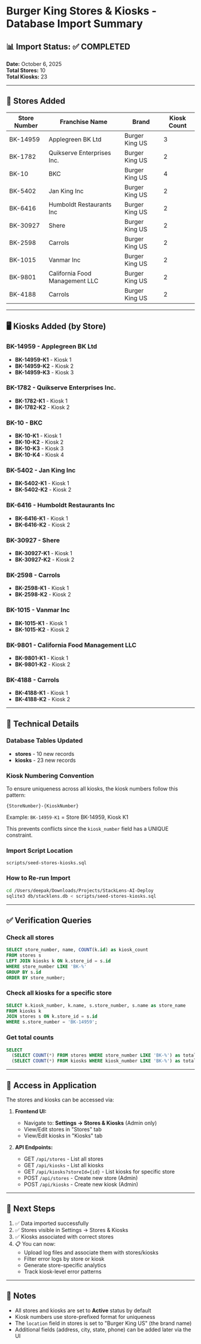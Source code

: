 # Burger King Stores & Kiosks - Database Import Summary

## 📊 Import Status: ✅ COMPLETED

**Date:** October 6, 2025  
**Total Stores:** 10  
**Total Kiosks:** 23

---

## 🏪 Stores Added

| Store Number | Franchise Name | Brand | Kiosk Count |
|-------------|----------------|-------|-------------|
| BK-14959 | Applegreen BK Ltd | Burger King US | 3 |
| BK-1782 | Quikserve Enterprises Inc. | Burger King US | 2 |
| BK-10 | BKC | Burger King US | 4 |
| BK-5402 | Jan King Inc | Burger King US | 2 |
| BK-6416 | Humboldt Restaurants Inc | Burger King US | 2 |
| BK-30927 | Shere | Burger King US | 2 |
| BK-2598 | Carrols | Burger King US | 2 |
| BK-1015 | Vanmar Inc | Burger King US | 2 |
| BK-9801 | California Food Management LLC | Burger King US | 2 |
| BK-4188 | Carrols | Burger King US | 2 |

---

## 🖥️ Kiosks Added (by Store)

### BK-14959 - Applegreen BK Ltd
- **BK-14959-K1** - Kiosk 1
- **BK-14959-K2** - Kiosk 2
- **BK-14959-K3** - Kiosk 3

### BK-1782 - Quikserve Enterprises Inc.
- **BK-1782-K1** - Kiosk 1
- **BK-1782-K2** - Kiosk 2

### BK-10 - BKC
- **BK-10-K1** - Kiosk 1
- **BK-10-K2** - Kiosk 2
- **BK-10-K3** - Kiosk 3
- **BK-10-K4** - Kiosk 4

### BK-5402 - Jan King Inc
- **BK-5402-K1** - Kiosk 1
- **BK-5402-K2** - Kiosk 2

### BK-6416 - Humboldt Restaurants Inc
- **BK-6416-K1** - Kiosk 1
- **BK-6416-K2** - Kiosk 2

### BK-30927 - Shere
- **BK-30927-K1** - Kiosk 1
- **BK-30927-K2** - Kiosk 2

### BK-2598 - Carrols
- **BK-2598-K1** - Kiosk 1
- **BK-2598-K2** - Kiosk 2

### BK-1015 - Vanmar Inc
- **BK-1015-K1** - Kiosk 1
- **BK-1015-K2** - Kiosk 2

### BK-9801 - California Food Management LLC
- **BK-9801-K1** - Kiosk 1
- **BK-9801-K2** - Kiosk 2

### BK-4188 - Carrols
- **BK-4188-K1** - Kiosk 1
- **BK-4188-K2** - Kiosk 2

---

## 🔧 Technical Details

### Database Tables Updated
- **stores** - 10 new records
- **kiosks** - 23 new records

### Kiosk Numbering Convention
To ensure uniqueness across all kiosks, the kiosk numbers follow this pattern:
```
{StoreNumber}-{KioskNumber}
```

Example: `BK-14959-K1` = Store BK-14959, Kiosk K1

This prevents conflicts since the `kiosk_number` field has a UNIQUE constraint.

### Import Script Location
```
scripts/seed-stores-kiosks.sql
```

### How to Re-run Import
```bash
cd /Users/deepak/Downloads/Projects/StackLens-AI-Deploy
sqlite3 db/stacklens.db < scripts/seed-stores-kiosks.sql
```

---

## ✅ Verification Queries

### Check all stores
```sql
SELECT store_number, name, COUNT(k.id) as kiosk_count
FROM stores s
LEFT JOIN kiosks k ON k.store_id = s.id
WHERE store_number LIKE 'BK-%'
GROUP BY s.id
ORDER BY store_number;
```

### Check all kiosks for a specific store
```sql
SELECT k.kiosk_number, k.name, s.store_number, s.name as store_name
FROM kiosks k
JOIN stores s ON k.store_id = s.id
WHERE s.store_number = 'BK-14959';
```

### Get total counts
```sql
SELECT 
  (SELECT COUNT(*) FROM stores WHERE store_number LIKE 'BK-%') as total_stores,
  (SELECT COUNT(*) FROM kiosks WHERE kiosk_number LIKE 'BK-%') as total_kiosks;
```

---

## 📍 Access in Application

The stores and kiosks can be accessed via:

1. **Frontend UI:**
   - Navigate to: **Settings → Stores & Kiosks** (Admin only)
   - View/Edit stores in "Stores" tab
   - View/Edit kiosks in "Kiosks" tab

2. **API Endpoints:**
   - GET `/api/stores` - List all stores
   - GET `/api/kiosks` - List all kiosks
   - GET `/api/kiosks?storeId={id}` - List kiosks for specific store
   - POST `/api/stores` - Create new store (Admin)
   - POST `/api/kiosks` - Create new kiosk (Admin)

---

## 🎯 Next Steps

1. ✅ Data imported successfully
2. ✅ Stores visible in Settings → Stores & Kiosks
3. ✅ Kiosks associated with correct stores
4. 📋 You can now:
   - Upload log files and associate them with stores/kiosks
   - Filter error logs by store or kiosk
   - Generate store-specific analytics
   - Track kiosk-level error patterns

---

## 📝 Notes

- All stores and kiosks are set to **Active** status by default
- Kiosk numbers use store-prefixed format for uniqueness
- The `location` field in stores is set to "Burger King US" (the brand name)
- Additional fields (address, city, state, phone) can be added later via the UI

